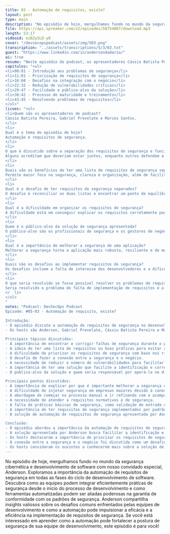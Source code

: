 ```yaml
---
title: 03 - Automação de requisitos, existe?
layout: post
type: main
description: "No episódio de hoje, mergulhamos fundo no mundo da segurança cibernética e desenvolvimento de software com nosso convidado especial, Anderson. Exploramos a importância da automação de requisitos de segurança em todas as fases do ciclo de desenvolvimento de software. Descubra como as equipes podem integrar eficientemente práticas de segurança desde o início do processo de desenvolvimento e como ferramentas automatizadas podem ser aliadas poderosas na garantia de conformidade com os padrões de segurança. Anderson compartilha insights valiosos sobre os desafios comuns enfrentados pelas equipes de desenvolvimento e como a automação pode impulsionar a eficácia e a eficiência na implementação de requisitos de segurança. Se você está interessado em aprender como a automação pode fortalecer a postura de segurança de sua equipe de desenvolvimento, este episódio é para você!"
file: https://api.spreaker.com/v2/episodes/58754007/download.mp3
length: 53:17
videoid: ezBZySLO-y0
cover: "/devsecopspodcast/assets/img/503.png"
transcription: "../assets/transcriptions/5/3/03.txt"
guest: "https://www.linkedin.com/in/andersondadario/"
ai: true
resumo: "Neste episódio do podcast, os apresentadores Cássio Batista Pereira, Gabriel Prevelate e Marcos Santos discutem a importância dos requisitos de segurança em projetos de software. Eles recebem o convidado Anderson, especialista em segurança de produtos, que compartilha sua experiência e opiniões sobre o assunto. A discussão gira em torno da eficácia de ter uma lista de requisitos de segurança separada da lista de requisitos funcionais. Gabriel e Cássio acreditam que os requisitos de segurança devem estar integrados aos requisitos funcionais, pois consideram que não se pode pensar em um software sem pensar em segurança. Por outro lado, Marcos defende que separar os requisitos de segurança permite um foco maior nessa área e facilita a auditoria e rastreabilidade. Anderson destaca que a resposta não é simples, pois depende das pessoas envolvidas no projeto e de como elas conciliam os requisitos. Ele ressalta a importância de encontrar um equilíbrio entre funcionalidade e segurança, pois é possível colocar segurança em diferentes níveis. No final, a decisão sobre como abordar os requisitos de segurança é uma negociação entre as partes envolvidas. A discussão levanta questões relevantes sobre a importância da segurança em projetos de software e como os requisitos podem ser abordados de maneira eficaz."
capitulos: "<ul>
<li>00:01 - Introdução aos problemas de segurança</li>
<li>11:01 - Priorização de requisitos de segurança</li>
<li>16:60 - Desafios na integração com o negócio</li>
<li>22:32 - Redução de vulnerabilidades críticas</li>
<li>29:47 - Facilidade e público-alvo da solução</li>
<li>38:42 - Processo de maturidade e treinamento</li>
<li>43:45 - Resolvendo problemas de requisitos</li>
</ul>"
licoes: "<ul>
<li>Quem são os apresentadores do podcast?
Cássio Batista Pereira, Gabriel Prevelate e Marcos Santos.
</li>
<li>
Qual é o tema do episódio de hoje?
Automação e requisitos de segurança.
</li>
<li>
O que é discutido sobre a separação dos requisitos de segurança e funcionais?
Alguns acreditam que deveriam estar juntos, enquanto outros defendem a separação para maior foco na segurança.
</li>
<li>
Quais são os benefícios de ter uma lista de requisitos de segurança separada?
Permite maior foco na segurança, clareza e organização, além de facilitar auditorias e rastreabilidade.
</li>
<li>
Qual é o desafio de ter requisitos de segurança separados?
O desafio é reconciliar as duas listas e encontrar um ponto de equilíbrio entre as necessidades funcionais e de segurança.
</li>
<li>
Qual é a dificuldade em organizar os requisitos de segurança?
A dificuldade está em conseguir explicar os requisitos corretamente para o desenvolvedor.
</li>
<li>
Quem é o público-alvo da solução de segurança apresentada?
O público-alvo são os profissionais de segurança e os gestores de negócio.
</li>
<li>
Qual é a importância de melhorar a segurança de uma aplicação?
Melhorar a segurança torna a aplicação mais robusta, resiliente e de melhor qualidade.
</li>
<li>
Quais são os desafios ao implementar requisitos de segurança?
Os desafios incluem a falta de interesse dos desenvolvedores e a dificuldade em explicar os requisitos corretamente.
</li>
<li>
O que seria resolvido se fosse possível resolver os problemas de requisitos de segurança?
Seria resolvido o problema de falta de implementação de requisitos e a falta de atenção para detalhes de segurança.
</  li>
</ul>
"
notes: "Podcast: DevSecOps Podcast
Episode: #05-03 - Automação de requisito, existe?

Introdução:
- O episódio discute a automação de requisitos de segurança no desenvolvimento de software.
- Os hosts são Anderson, Gabriel Prevelate, Cássio Batista Pereira e Marcos Santos.

Principais tópicos discutidos:
- A importância de encontrar e corrigir falhas de segurança durante o processo de desenvolvimento.
- A ideia de ter uma lista de requisitos ou boas práticas para evitar a criação de problemas de segurança.
- A dificuldade de priorizar os requisitos de segurança com base nos riscos para o negócio.
- O desafio de fazer a conexão entre a segurança e o negócio.
- A necessidade de reduzir o número de vulnerabilidades para facilitar a correção.
- A importância de ter uma solução que facilite a identificação e correção de problemas de segurança.
- O público-alvo da solução e quem seria responsável por operá-la no dia-a-dia.

Principais pontos discutidos:
- A importância de explicar por que é importante melhorar a segurança do código.
- A dificuldade de injetar segurança em empresas maiores devido à conexão com o balanceador.
- A abordagem de começar no processo manual e ir refinando com o acompanhamento da segurança.
- A necessidade de atender a requisitos normativos e de segurança.
- A falta de práticas básicas de segurança, como validação de entrada e saída.
- A importância de ter requisitos de segurança implementados por padrão.
- A solução de automação de requisitos de segurança apresentada por Anderson.

Conclusão:
- O episódio abordou a importância da automação de requisitos de segurança no desenvolvimento de software.
- A solução apresentada por Anderson busca facilitar a identificação e correção de problemas de segurança.
- Os hosts destacaram a importância de priorizar os requisitos de segurança e reduzir o número de vulnerabilidades.
- A conexão entre a segurança e o negócio foi discutida como um desafio a ser superado.
- Os hosts convidaram os ouvintes a conhecerem mais sobre a solução de automação de requisitos de segurança de Anderson."
---
```


No episódio de hoje, mergulhamos fundo no mundo da segurança cibernética e desenvolvimento de software com nosso convidado especial, Anderson. Exploramos a importância da automação de requisitos de segurança em todas as fases do ciclo de desenvolvimento de software. Descubra como as equipes podem integrar eficientemente práticas de segurança desde o início do processo de desenvolvimento e como ferramentas automatizadas podem ser aliadas poderosas na garantia de conformidade com os padrões de segurança. Anderson compartilha insights valiosos sobre os desafios comuns enfrentados pelas equipes de desenvolvimento e como a automação pode impulsionar a eficácia e a eficiência na implementação de requisitos de segurança. Se você está interessado em aprender como a automação pode fortalecer a postura de segurança de sua equipe de desenvolvimento, este episódio é para você!